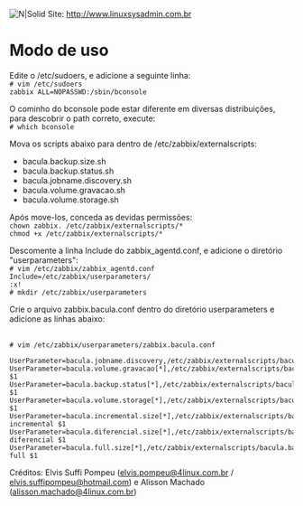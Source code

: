 ![N|Solid](http://www.linuxsysadmin.com.br/wp-content/uploads/2015/08/cropped-linuxsysadmin2.png)
Site: http://www.linuxsysadmin.com.br

# Modo de uso

Edite o /etc/sudoers, e adicione a seguinte linha:
<br>```# vim /etc/sudoers```
<br>```zabbix ALL=NOPASSWD:/sbin/bconsole```

O cominho do bconsole pode estar diferente em diversas distribuições, para descobrir o path correto, execute:
<br>```# which bconsole```

Mova os scripts abaixo para dentro de /etc/zabbix/externalscripts:

 - bacula.backup.size.sh
 - bacula.backup.status.sh
 - bacula.jobname.discovery.sh
 - bacula.volume.gravacao.sh
 - bacula.volume.storage.sh

Após move-los, conceda as devidas permissões:
<br>```chown zabbix. /etc/zabbix/externalscripts/*```
<br>```chmod +x /etc/zabbix/externalscripts/*```

Descomente a linha Include do zabbix_agentd.conf, e adicione o diretório "userparameters":
<br>```# vim /etc/zabbix/zabbix_agentd.conf```
<br>```Include=/etc/zabbix/userparameters/```
<br>```:x!```
<br>```# mkdir /etc/zabbix/userparameters```

Crie o arquivo zabbix.bacula.conf dentro do diretório userparameters e adicione as linhas abaixo:

<br>```# vim /etc/zabbix/userparameters/zabbix.bacula.conf```
```
UserParameter=bacula.jobname.discovery,/etc/zabbix/externalscripts/bacula.jobname.discovery.sh
UserParameter=bacula.volume.gravacao[*],/etc/zabbix/externalscripts/bacula.volume.gravacao.sh $1
UserParameter=bacula.backup.status[*],/etc/zabbix/externalscripts/bacula.backup.status.sh $1
UserParameter=bacula.volume.storage[*],/etc/zabbix/externalscripts/bacula.volume.storage.sh $1
UserParameter=bacula.incremental.size[*],/etc/zabbix/externalscripts/bacula.backup.size.sh incremental $1
UserParameter=bacula.diferencial.size[*],/etc/zabbix/externalscripts/bacula.backup.size.sh diferencial $1
UserParameter=bacula.full.size[*],/etc/zabbix/externalscripts/bacula.backup.size.sh full $1
```
Créditos: Elvis Suffi Pompeu (elvis.pompeu@4linux.com.br / elvis.suffipompeu@hotmail.com) e Alisson Machado (alisson.machado@4linux.com.br)
